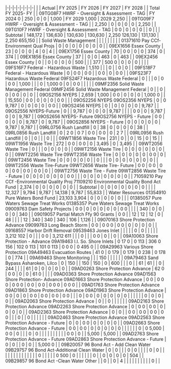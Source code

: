 |-|-|-|-|-|-|-|-|
| | Actual | FY 2025 | FY 2026 | FY 2027 | FY 2028 | | Total FY 2025- FY |
| 09TG08F7 HWRF - Oversight & Assessment - TAG | FY 2024  0 | 250 | 0 | 0 | 1,000 | FY 2029  1,000 | 2029 2,250 |
| 09TG09F7 HWRF - Oversight & Assessment - TAG | | 2,250 | 0 | 0 | 0 | 0 | 2,250 |
| 09TG10F7 HWRF - Oversight & Assessment - TAG | 0  0 | 0 | 0 | 0 | | 0 | |
| Subtotal | 148,172 | 136,630 | 130,630 | 130,630 | 2,250  126,130 | 131,130 | 2,250  655,150 |
| Solid Waste Management | | | | | | | |
| 01371610 Pay CCf-Environment Qual Projs | 0 | 0 | 0 | 0 | 0 | 0 | 0 |
| 09EX1656 Essex County | 23 | 0 | 0 | 0 | 4 | 0 | 4 |
| 09EX1756 Essex County | 70 | 0  0 | 0 | 0 | 374 | 0 | 374 |
| 09EX1856 Essex County | 37 | | 0 | 0 | 463 | 0 | 463 |
| 09EX2456 Essex County | 0 | | 0 | 0 | 0 | 0 | 500 |
| | 377 | 500  0 | 0 | 0 | 0 | | |
| 09FS16F7 Federal - Hazardous Waste | 1,510 | | | 0 | | 0 | 0 |
| 09FS18F7 Federal - Hazardous Waste | 0 | 0  0 | 0  0 | | 0  0 | 0 | 0  0 |
| 09FS23F7 Hazardous Waste Federal 09FS24F7 Hazardous Waste Federal | 0 | | | 0 | 0 | 0  0 | 1,000 |
| | 0 | 1,000  0 | 0 | 0  0 | | | |
| 09MF2356 Solid Waste Management Federal 09MF2456 Solid Waste Management Federal | 0 | | 0 | 0 | 0  0 | 0 | 0 |
| 09OS2156 NYEPS | 2,659 | 1,000 | 0  0 | 0 | 0 | 0 | 1,000  0 |
| | 15,550 | 0  0 | 0 | 0 | 0 | 0  0 | |
| 09OS2256 NYEPS 09OS2356 NYEPS | 0 | 0  9,787 | 0 | 0 | 0 | 0 | 0  0 |
| 09OS2456 NYEPS | 0 | | 0 | 0 | 0 | 0 | 9,787 |
| 09OS2556 NYEPS-Future | 0 | | 9,787 | 0 | 0 | 0 | 9,787 |
| | | 0  0 | 0 | 9,787 | 0 | 0 | 9,787 |
| 09OS2656 NYEPS- Future 09OS2756 NYEPS - Future | 0  0 | 0 | 0 | 0 | 9,787 | 0 | 9,787 |
| 09OS2856 NYEPS - Future | 0 | 0 | 0 | 0 | 0 | 9,787 | 9,787 |
| 09RL0756 Rush Landfill | 0 | 38 | 0 | 0 | 0 | 0 | 38 |
| 09RL0856 Rush Landfill | 0 | 2  0 | 0  7 | 0  0 | 0  0 | 0 | 2  7 |
| 09RL0956 Rush Landfill | 0 | | 0 | | | 0 | |
| 09WT1856 Waste Tire | 231 | 0 | | 0 | 15 | 0 | 15 |
| 09WT1956 Waste Tire | 272 | 0  0 | 0  0 | 0 | 3,495 | 0 | 3,495 |
| 09WT2056 Waste Tire | 0 | | | 0 | 0 | 0 | 0 |
| 09WT2156 Waste Tire | 0 | 0 | 0 | 0 | 0 | 0 | 0 |
| 09WT2256 Waste Tire 09WT2356 Waste Tire | 0 | 0 | 0 | 0 | 0 | 0  0 | 0 |
| 09WT2456 Waste Tire | 0 | 0 | 0 | 0 | 0 | | 0 |
| | 0 | 0 | 0 | 0 | 0 | 0 | 0 |
| 09WT2556 Waste Tire-Future 09WT2656 Waste Tire- Future | 0  0 | 0  0 | 0  0 | 0  0 | 0  0 | 0  0 | 0 |
| 09WT2756 Waste Tire - Futre 09WT2856 Waste Tire - Future | 0 | 0 | 0 | 0 | 0 | 0 | 0  0 |
| | 0 | 0 | 0 | 0 | 0 | 0 | 0 |
| 71059210 Pay CCf -Environmental Quality Proj  71109210 Environmental Quality Bond Act Fund | 2,374 | 0 | 0 | 0 | 0 | 0 | 0 |
| Subtotal | 0 | 0 | 0 | 0 | 0 | 0 | 0 |
| | | 12,327 | 9,794 | 9,787 | 14,138 | 9,787 | 55,833 |
| Water Resources 01354910 Pure Waters Bond Fund | 23,103  3,904 | 0 | 0 | 0 | 0 | 0 | |
| 01385057 Pure Waters Sewage Treat Works 01385357 Pure Waters Sewage Treat Works 09009763 Dam Safety Projects | 0  0 | 0 | 0 | 0 | 0 | 0 | 0  0 |
| | | 340 | 0 | 0 | 0 | 0 | 340 |
| 09019057 Partial Match Ffy 90 Grants | 0  0 | | 12 | 12 | 12 | 0 | 48 |
| | | 12 | 340 | 340 | 340 | 106 | 1,126 |
| 09070163 Shore Protection Advance 09099763 Long Beach Storm | 0  0 | 0  0  0 | 0  0 | 0 | 0 | 0 | 0 |
| 09168557 Harbor Drift Removal 09539463 Jones Inlet | | | | | 0 | 0 | |
| | | 3,212  102 | 0 | | | 0  0 | 3,212  611 |
| | 0 | | | 0  0 | 0 | | 0 |
| 09A10063 Shore Protection - Advance 09A19463 I.I. So. Shore Inlets | 0  17  0 | 0  113 | 306  0  156 | 102  0  113 | 101  0  113 | 0  0  0 | 0  495  0 |
| 09A29963 Various Shore Protection 09A49463 Evacuation Routes | 41  0 | 0  179 | 0  179 | 0  238 | 0  178 | 0 | 774 |
| 09A69463 Shore Monitoring | | | 150 | | | | |
| 09A79463 Sand Bypass Asharoken, Lilco | 0 | 150 | | 150 | 150 | 0 | 600 |
| | 0 | | 61 | 61 | | 0 | 244 |
| | | 61 | 0 | 0 | 0 | 0 | 0 |
| 09AD0263 Shore Protection Advance | 62  0 | 0  0 | 0 | 0 | 61  0 | | |
| 09AD0363 Shore Protection Advance 09AD1563 Shore Protection- Advance 09AD1663 Shore Protection Advance | 0  0 | 0  0  0 | 0  0  0 | 0  0 | 0  0 | 0  0  0 | 0  0  0 |
| 09AD1763 Shore Protection Advance 09AD1863 Shore Protection Advance 09AD1963 Shore Protection Advance | 0  0 | 0 | 0 | 0  0 | 0  0 | 0  0 | 0  0 |
| | 0 | 0  0 | 0 | 0 | 0 | 0 | 0 |
| | | | | 0 | 0 | 0 | 0 |
| 09AD2063 Shore Protection Advance | 0 | | 0 | | | | |
| 09AD2163 Shore Protection Advance 09AD2263 Shore Protection Advance | 0 | 0  0 | 0  0 | 0 | 0 | 0 | 0 |
| 09AD2363 Shore Protection Advance | 0 | 0 | | 0  0 | 0  0 | 0  0 | 0  0 |
| | 0 | | 0 | | | | |
| 09AD2463 Shore Protection Advance 09AD2563 Shore Protection Advance - Future | 0 | 0 | 0  0 | 0 | 0 | 0 | 0 |
| 09AD2663 Shore Protection Advance - Future | 0  0 | 0  0 | 0 | 0 | 0 | 0 | 0 |
| | | | | 0 | 0  5,000 | 0  0 | 0 |
| | 0 | 0 | | | | | |
| | | | 0  0 | 0 | | 5,000 | 5,000 |
| 09AD2763 Shore Protection Advance - Future 09AD2863 Shore Protection Advance - Future | 0 | 0 | | 0 | 0 | | 5,000  0 |
| 09B20057 96 Bond Act - Add Clean Water 09B29757 96 Bond Act-Additional Clean Water | 0 | 0 | | | 0 | 0 | |
| | 0 | 0 | | | | | |
| | | | | | | | 0 |
| | | | 0  500 | 0 | | | |
| | 0 | | 0 | 0 | 0 | 0 | 504 |
| 09B29857 96 Bond Act -Clean Water Other | | 0 | | 0 | 4 | | |
| | | | | | | 0 | |